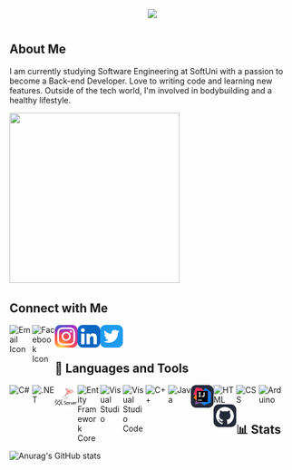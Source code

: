 <!-- Cinematic Text -->
<p align="center">
  <img src="https://readme-typing-svg.herokuapp.com?font=Arial&color=0EC6F0&center=true&vCenter=true&lines=Hi+there!+👋;It's+Grigor!;Welcome+to+My+GitHub!;I'm+Passionate+About+Programming.">
</p>

#

## About Me
I am currently studying Software Engineering at SoftUni with a passion to become a Back-end Developer.
Love to writing code and learning new features. Outside of the tech world, I'm involved in bodybuilding and 
a healthy lifestyle.

<img src="https://raw.githubusercontent.com/alsiam/alsiam/main/assets/programmer.gif" align="rigth" width="300" height="300">

## Connect with Me
<a href="mailto:grigormarinov761@gmail.com">
  <img src="https://img.icons8.com/color/40/000000/email.png" alt="Email Icon" align="left" width="40px">
</a>

<a href="https://www.facebook.com/profile.php?id=100007039098860">
  <img src="https://cdn.jsdelivr.net/gh/devicons/devicon/icons/facebook/facebook-original.svg" alt="Facebook Icon" align="left" width="40px">
</a>

<a href="https://www.instagram.com/">
  <img src="https://raw.githubusercontent.com/tandpfun/skill-icons/59059d9d1a2c092696dc66e00931cc1181a4ce1f/icons/Instagram.svg" alt="Instagram Icon" align="left" width="40px">
</a>

<a href="https://www.linkedin.com/in/%D0%B3%D1%80%D0%B8%D0%B3%D0%BE%D1%80-%D0%BC%D0%B0%D1%80%D0%B8%D0%BD%D0%BE%D0%B2-3411391a9/">
  <img src="https://raw.githubusercontent.com/tandpfun/skill-icons/59059d9d1a2c092696dc66e00931cc1181a4ce1f/icons/LinkedIn.svg" alt="LinkedIn Icon" align="left" width="40px">
</a>

<a href="https://twitter.com/home?lang=bg">
  <img src="https://raw.githubusercontent.com/tandpfun/skill-icons/59059d9d1a2c092696dc66e00931cc1181a4ce1f/icons/Twitter.svg" alt="Twitter Icon" align="left" width="40px">
</a>

<br><br>

## 🧰 Languages and Tools
<img align="left" alt="C#" width="40px" src="https://cdn.jsdelivr.net/gh/devicons/devicon/icons/csharp/csharp-line.svg" />
<img align="left" alt=".NET" width="40px" src="https://cdn.jsdelivr.net/gh/devicons/devicon/icons/dot-net/dot-net-plain-wordmark.svg" />
<img align="left" alt="MS SQL" width="40px" src="https://raw.githubusercontent.com/github/explore/96943574ba0c0340ba6ea1e6f768e9abe43e34e1/topics/sql-server/sql-server.png" />
<img align="left" alt="Entity Framework Core" width="40px" src="https://user-images.githubusercontent.com/4169187/30237902-646aabf2-953c-11e7-8a41-8170b4b8bd6c.png" />
<img align="left" alt="Visual Studio" width="40px" src="https://cdn.jsdelivr.net/gh/devicons/devicon/icons/visualstudio/visualstudio-plain.svg" />
<img align="left" alt="Visual Studio Code" width="40px" src="https://cdn.jsdelivr.net/gh/devicons/devicon/icons/vscode/vscode-original.svg" />
<img align="left" alt="C++" width="40px" src="https://cdn.jsdelivr.net/gh/devicons/devicon/icons/cplusplus/cplusplus-line.svg" />
<img align="left" alt="Java" width="40px" src="https://cdn.jsdelivr.net/gh/devicons/devicon/icons/java/java-original.svg" />
<img align="left" alt="IntelliJ IDEA" width="40px" src="https://raw.githubusercontent.com/tandpfun/skill-icons/59059d9d1a2c092696dc66e00931cc1181a4ce1f/icons/Idea-Dark.svg" />
<img align="left" alt="HTML" width="40px" src="https://cdn.jsdelivr.net/gh/devicons/devicon/icons/html5/html5-plain.svg" />
<img align="left" alt="CSS" width="40px" src="https://cdn.jsdelivr.net/gh/devicons/devicon/icons/css3/css3-plain.svg" />
<img align="left" alt="Arduino" width="40px" src="https://cdn.jsdelivr.net/gh/devicons/devicon/icons/arduino/arduino-original-wordmark.svg" />
<img align="left" alt="Github" width="40px" src="https://raw.githubusercontent.com/tandpfun/skill-icons/59059d9d1a2c092696dc66e00931cc1181a4ce1f/icons/Github-Dark.svg" />

<br><br>

## 📊 Stats
![Anurag's GitHub stats](https://github-readme-stats.vercel.app/api?username=GrigorM-debug&show_icons=true&theme=gruvbox)

